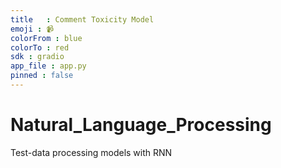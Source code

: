 ```yaml
---
title	: Comment Toxicity Model
emoji : 📹
colorFrom : blue
colorTo : red
sdk : gradio	
app_file : app.py
pinned : false
---
```


# Natural_Language_Processing
Test-data processing models with RNN
